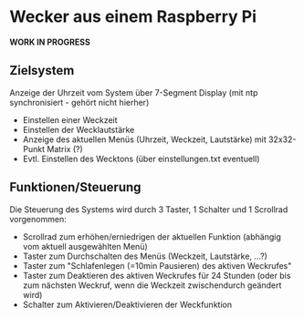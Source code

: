 Wecker aus einem Raspberry Pi
=============================

__WORK IN PROGRESS__

## Zielsystem
Anzeige der Uhrzeit vom System über 7-Segment Display (mit ntp synchronisiert - gehört nicht hierher)
* Einstellen einer Weckzeit
* Einstellen der Wecklautstärke
* Anzeige des aktuellen Menüs (Uhrzeit, Weckzeit, Lautstärke) mit 32x32-Punkt Matrix (?)
* Evtl. Einstellen des Wecktons (über einstellungen.txt eventuell)

## Funktionen/Steuerung
Die Steuerung des Systems wird durch 3 Taster, 1 Schalter und 1 Scrollrad vorgenommen:
* Scrollrad zum erhöhen/erniedrigen der aktuellen Funktion (abhängig vom aktuell ausgewählten Menü)
* Taster zum Durchschalten des Menüs (Weckzeit, Lautstärke, ...?)
* Taster zum "Schlafenlegen (=10min Pausieren) des aktiven Weckrufes"
* Taster zum Deaktieren des aktiven Weckrufes für 24 Stunden (oder bis zum nächsten Weckruf, wenn die Weckzeit zwischendurch geändert wird)
* Schalter zum Aktivieren/Deaktivieren der Weckfunktion

